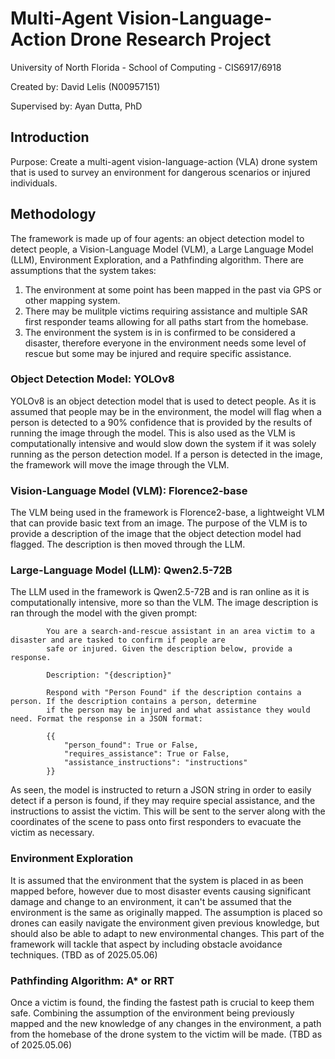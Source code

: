 # Multi-Agent Vision-Language-Action Drone Research Project
University of North Florida - School of Computing - CIS6917/6918

Created by: David Lelis (N00957151)

Supervised by: Ayan Dutta, PhD

## Introduction
Purpose: Create a multi-agent vision-language-action (VLA) drone system that is used to survey an environment for dangerous scenarios or injured individuals.

## Methodology
The framework is made up of four agents: an object detection model to detect people, a Vision-Language Model (VLM), a Large Language Model (LLM), Environment Exploration, and a Pathfinding algorithm. There are assumptions that the system takes:

1. The environment at some point has been mapped in the past via GPS or other mapping system.
2. There may be mulitple victims requiring assistance and multiple SAR first responder teams allowing for all paths start from the homebase.
3. The environment the system is in is confirmed to be considered a disaster, therefore everyone in the environment needs some level of rescue but some may be injured and require specific assistance.

### Object Detection Model: YOLOv8
YOLOv8 is an object detection model that is used to detect people. As it is assumed that people may be in the environment, the model will flag when a person is detected to a 90% confidence that is provided by the results of running the image through the model. This is also used as the VLM is computationally intensive and would slow down the system if it was solely running as the person detection model. If a person is detected in the image, the framework will move the image through the VLM.

### Vision-Language Model (VLM): Florence2-base
The VLM being used in the framework is Florence2-base, a lightweight VLM that can provide basic text from an image. The purpose of the VLM is to provide a description of the image that the object detection model had flagged. The description is then moved through the LLM. 

### Large-Language Model (LLM): Qwen2.5-72B
The LLM used in the framework is Qwen2.5-72B and is ran online as it is computationally intensive, more so than the VLM. The image description is ran through the model with the given prompt:

            You are a search-and-rescue assistant in an area victim to a disaster and are tasked to confirm if people are 
            safe or injured. Given the description below, provide a response.

            Description: "{description}"

            Respond with "Person Found" if the description contains a person. If the description contains a person, determine 
            if the person may be injured and what assistance they would need. Format the response in a JSON format:

            {{
                "person_found": True or False,
                "requires_assistance": True or False,
                "assistance_instructions": "instructions"
            }}

As seen, the model is instructed to return a JSON string in order to easily detect if a person is found, if they may require special assistance, and the instructions to assist the victim. This will be sent to the server along with the coordinates of the scene to pass onto first responders to evacuate the victim as necessary.

### Environment Exploration
It is assumed that the environment that the system is placed in as been mapped before, however due to most disaster events causing significant damage and change to an environment, it can't be assumed that the environment is the same as originally mapped. The assumption is placed so drones can easily navigate the environment given previous knowledge, but should also be able to adapt to new environmental changes. This part of the framework will tackle that aspect by including obstacle avoidance techniques. (TBD as of 2025.05.06)

### Pathfinding Algorithm: A* or RRT
Once a victim is found, the finding the fastest path is crucial to keep them safe. Combining the assumption of the environment being previously mapped and the new knowledge of any changes in the environment, a path from the homebase of the drone system to the victim will be made. (TBD as of 2025.05.06)
